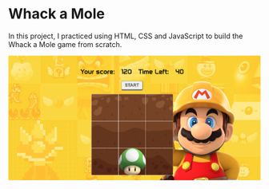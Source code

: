 # Whack a Mole

In this project, I practiced using HTML, CSS and JavaScript to build the Whack a Mole game from scratch. 

![whack-a-mole-screenshot](./assets/game-preview.png)

